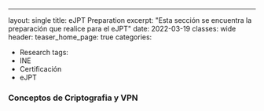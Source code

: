 ---
layout: single
title: eJPT Preparation
excerpt: "Esta sección se encuentra la preparación que realice para el eJPT"
date: 2022-03-19
classes: wide
header:
  teaser_home_page: true
categories:
  - Research
tags:
  - INE
  - Certificación
  - eJPT

### Conceptos de Criptografia y VPN



